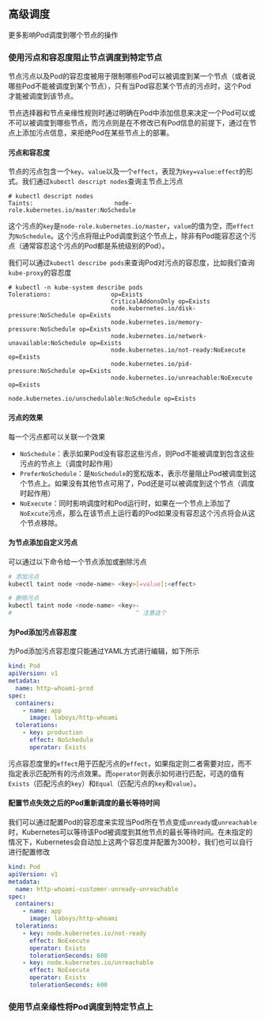 高级调度
-------------

更多影响Pod调度到哪个节点的操作



### 使用污点和容忍度阻止节点调度到特定节点

节点污点以及Pod的容忍度被用于限制哪些Pod可以被调度到某一个节点（或者说哪些Pod不能被调度到某个节点），只有当Pod容忍某个节点的污点时，这个Pod才能被调度到该节点。

节点选择器和节点亲缘性规则时通过明确在Pod中添加信息来决定一个Pod可以或不可以被调度到哪些节点，而污点则是在不修改已有Pod信息的前提下，通过在节点上添加污点信息，来拒绝Pod在某些节点上的部署。

#### 污点和容忍度

节点的污点包含一个`key`、`value`以及一个`effect`，表现为`key=value:effect`的形式。我们通过`kubectl descript nodes`查询主节点上污点

```plain
# kubectl descript nodes
Taints:                       node-role.kubernetes.io/master:NoSchedule
```

这个污点的`key`是`node-role.kubernetes.io/master`，`value`的值为空，而`effect`为`NoSchedule`。这个污点将阻止Pod调度到这个节点上，除非有Pod能容忍这个污点（通常容忍这个污点的Pod都是系统级别的Pod）。

我们可以通过`kubectl describe pods`来查询Pod对污点的容忍度，比如我们查询`kube-proxy`的容忍度

```plain
# kubectl -n kube-system describe pods
Tolerations:                 op=Exists
                             CriticalAddonsOnly op=Exists
                             node.kubernetes.io/disk-pressure:NoSchedule op=Exists
                             node.kubernetes.io/memory-pressure:NoSchedule op=Exists
                             node.kubernetes.io/network-unavailable:NoSchedule op=Exists
                             node.kubernetes.io/not-ready:NoExecute op=Exists
                             node.kubernetes.io/pid-pressure:NoSchedule op=Exists
                             node.kubernetes.io/unreachable:NoExecute op=Exists
                             node.kubernetes.io/unschedulable:NoSchedule op=Exists
```

#### 污点的效果

每一个污点都可以关联一个效果

* `NoSchedule`：表示如果Pod没有容忍这些污点，则Pod不能被调度到包含这些污点的节点上（调度时起作用）
* `PreferNoSchedule`：是`NoSchedule`的宽松版本，表示尽量阻止Pod被调度到这个节点上。如果没有其他节点可用了，Pod还是可以被调度到这个节点（调度时起作用）
* `NoExecute`：同时影响调度时和Pod运行时，如果在一个节点上添加了`NoExcute`污点，那么在该节点上运行着的Pod如果没有容忍这个污点将会从这个节点移除。

#### 为节点添加自定义污点

可以通过以下命令给一个节点添加或删除污点

```bash
# 添加污点
kubectl taint node <node-name> <key>[=value]:<effect>

# 删除污点
kubectl taint node <node-name> <key>-
#                                   ^ 注意这个
```

#### 为Pod添加污点容忍度

为Pod添加污点容忍度只能通过YAML方式进行编辑，如下所示

```yaml
kind: Pod
apiVersion: v1
metadata:
  name: http-whoami-prod
spec:
  containers:
    - name: app
      image: laboys/http-whoami
  tolerations:
    - key: production
      effect: NoSchedule
      operator: Exists
```

污点容忍度里的`effect`用于匹配污点的`effect`，如果指定则二者需要对应，而不指定表示匹配所有的污点效果。而`operator`则表示如何进行匹配，可选的值有`Exists`（匹配污点的`key`）和`Equal`（匹配污点的`key`和`value`）。

#### 配置节点失效之后的Pod重新调度的最长等待时间

我们可以通过配置Pod的容忍度来实现当Pod所在节点变成`unready`或`unreachable`时，Kubernetes可以等待该Pod被调度到其他节点的最长等待时间。在未指定的情况下，Kubernetes会自动加上这两个容忍度并配置为300秒，我们也可以自行进行配置修改

```yaml
kind: Pod
apiVersion: v1
metadata:
  name: http-whoami-customer-unready-unreachable
spec:
  containers:
    - name: app
      image: laboys/http-whoami
  tolerations:
    - key: node.kubernetes.io/not-ready
      effect: NoExecute
      operator: Exists
      tolerationSeconds: 600
    - key: node.kubernetes.io/unreachable
      effect: NoExecute
      operator: Exists
      tolerationSeconds: 600
```



### 使用节点亲缘性将Pod调度到特定节点上

